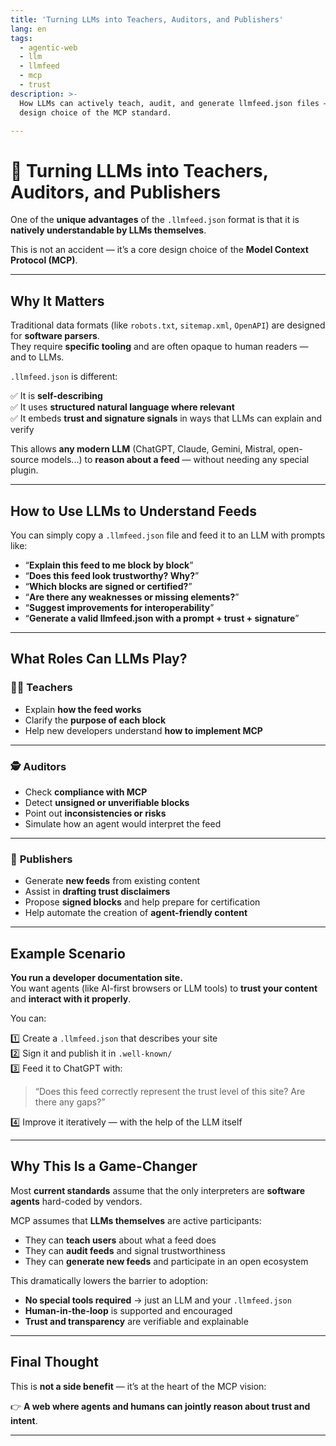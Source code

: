 ```yaml
---
title: 'Turning LLMs into Teachers, Auditors, and Publishers'
lang: en
tags:
  - agentic-web
  - llm
  - llmfeed
  - mcp
  - trust
description: >-
  How LLMs can actively teach, audit, and generate llmfeed.json files — a unique
  design choice of the MCP standard.

---
```


# 🧠 Turning LLMs into Teachers, Auditors, and Publishers

One of the **unique advantages** of the `.llmfeed.json` format is that it is **natively understandable by LLMs themselves**.

This is not an accident — it’s a core design choice of the **Model Context Protocol (MCP)**.

---

## Why It Matters

Traditional data formats (like `robots.txt`, `sitemap.xml`, `OpenAPI`) are designed for **software parsers**.  
They require **specific tooling** and are often opaque to human readers — and to LLMs.

`.llmfeed.json` is different:

✅ It is **self-describing**  
✅ It uses **structured natural language where relevant**  
✅ It embeds **trust and signature signals** in ways that LLMs can explain and verify

This allows **any modern LLM** (ChatGPT, Claude, Gemini, Mistral, open-source models...) to **reason about a feed** — without needing any special plugin.

---

## How to Use LLMs to Understand Feeds

You can simply copy a `.llmfeed.json` file and feed it to an LLM with prompts like:

- “**Explain this feed to me block by block**”  
- “**Does this feed look trustworthy? Why?**”  
- “**Which blocks are signed or certified?**”  
- “**Are there any weaknesses or missing elements?**”  
- “**Suggest improvements for interoperability**”  
- “**Generate a valid llmfeed.json with a prompt + trust + signature**”  

---

## What Roles Can LLMs Play?

### 🧑‍🏫 **Teachers**

- Explain **how the feed works**  
- Clarify the **purpose of each block**  
- Help new developers understand **how to implement MCP**

---

### 🕵️ **Auditors**

- Check **compliance with MCP**  
- Detect **unsigned or unverifiable blocks**  
- Point out **inconsistencies or risks**  
- Simulate how an agent would interpret the feed  

---

### 🤖 **Publishers**

- Generate **new feeds** from existing content  
- Assist in **drafting trust disclaimers**  
- Propose **signed blocks** and help prepare for certification  
- Help automate the creation of **agent-friendly content**  

---

## Example Scenario

**You run a developer documentation site.**  
You want agents (like AI-first browsers or LLM tools) to **trust your content** and **interact with it properly**.

You can:

1️⃣ Create a `.llmfeed.json` that describes your site  
2️⃣ Sign it and publish it in `.well-known/`  
3️⃣ Feed it to ChatGPT with:

> “Does this feed correctly represent the trust level of this site? Are there any gaps?”

4️⃣ Improve it iteratively — with the help of the LLM itself

---

## Why This Is a Game-Changer

Most **current standards** assume that the only interpreters are **software agents** hard-coded by vendors.

MCP assumes that **LLMs themselves** are active participants:

- They can **teach users** about what a feed does  
- They can **audit feeds** and signal trustworthiness  
- They can **generate new feeds** and participate in an open ecosystem

This dramatically lowers the barrier to adoption:

- **No special tools required** → just an LLM and your `.llmfeed.json`  
- **Human-in-the-loop** is supported and encouraged  
- **Trust and transparency** are verifiable and explainable

---

## Final Thought

This is **not a side benefit** — it’s at the heart of the MCP vision:

👉 **A web where agents and humans can jointly reason about trust and intent**.

---
